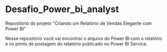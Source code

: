 # Desafio_Power_bi_analyst
Repositório do projeto "Criando um Relatório de Vendas Elegante com Power BI"

Nesse repositório você vai encontrar o arquivo do Power BI com o relatório e os prints de postagem do relatório publicado no Power BI Service.
